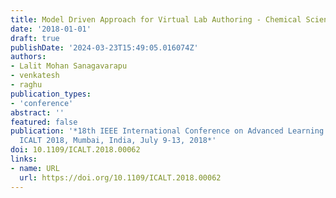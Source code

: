 ```yaml
---
title: Model Driven Approach for Virtual Lab Authoring - Chemical Sciences Labs
date: '2018-01-01'
draft: true
publishDate: '2024-03-23T15:49:05.016074Z'
authors:
- Lalit Mohan Sanagavarapu
- venkatesh
- raghu
publication_types:
- 'conference'
abstract: ''
featured: false
publication: '*18th IEEE International Conference on Advanced Learning Technologies,
  ICALT 2018, Mumbai, India, July 9-13, 2018*'
doi: 10.1109/ICALT.2018.00062
links:
- name: URL
  url: https://doi.org/10.1109/ICALT.2018.00062
---
```


